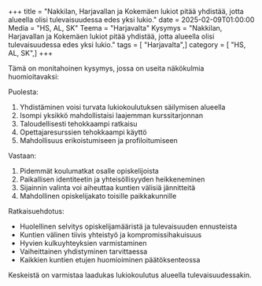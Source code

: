 +++
title = "Nakkilan, Harjavallan ja Kokemäen lukiot pitää yhdistää, jotta alueella olisi tulevaisuudessa edes yksi lukio."
date = 2025-02-09T01:00:00
Media = "HS, AL, SK"
Teema = "Harjavalta"
Kysymys = "Nakkilan, Harjavallan ja Kokemäen lukiot pitää yhdistää, jotta alueella olisi tulevaisuudessa edes yksi lukio."
tags = [ "Harjavalta",]
category = [ "HS, AL, SK",]
+++

Tämä on monitahoinen kysymys, jossa on useita näkökulmia huomioitavaksi:

Puolesta:
1. Yhdistäminen voisi turvata lukiokoulutuksen säilymisen alueella
2. Isompi yksikkö mahdollistaisi laajemman kurssitarjonnan
3. Taloudellisesti tehokkaampi ratkaisu
4. Opettajaresurssien tehokkaampi käyttö
5. Mahdollisuus erikoistumiseen ja profiloitumiseen

Vastaan:
1. Pidemmät koulumatkat osalle opiskelijoista
2. Paikallisen identiteetin ja yhteisöllisyyden heikkeneminen
3. Sijainnin valinta voi aiheuttaa kuntien välisiä jännitteitä
4. Mahdollinen opiskelijakato toisille paikkakunnille

Ratkaisuehdotus:
- Huolellinen selvitys opiskelijamääristä ja tulevaisuuden ennusteista
- Kuntien välinen tiivis yhteistyö ja kompromissihakuisuus
- Hyvien kulkuyhteyksien varmistaminen
- Vaiheittainen yhdistyminen tarvittaessa
- Kaikkien kuntien etujen huomioiminen päätöksenteossa

Keskeistä on varmistaa laadukas lukiokoulutus alueella tulevaisuudessakin.